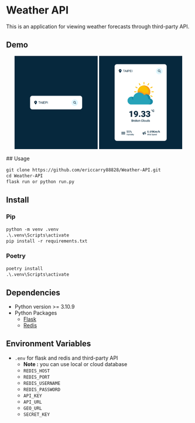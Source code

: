 # Weather API

This is an application for viewing weather forecasts through third-party API.

## Demo
<p align="center">
  <img src="https://raw.githubusercontent.com/ericcarry88828/Weather-API/refs/heads/main/weatherapp/demo/Demo2.png" width="45%">

  <img src="https://raw.githubusercontent.com/ericcarry88828/Weather-API/refs/heads/main/weatherapp/demo/Demo3.png" width="45%">
</p>
## Usage

```
git clone https://github.com/ericcarry88828/Weather-API.git
cd Weather-API
flask run or python run.py
```

## Install

### Pip
```
python -m venv .venv
.\.venv\Scripts\activate
pip install -r requirements.txt
```

### Poetry
```
poetry install
.\.venv\Scripts\activate
```

## Dependencies
- Python version >= 3.10.9
- Python Packages
    - [Flask](https://flask.palletsprojects.com/en/stable/)
    - [Redis](https://redis.readthedocs.io/en/latest/)

## Environment Variables
- `.env`  for flask and redis and third-party API
    - **Note :** you can use local or cloud database
    - `REDIS_HOST`
    - `REDIS_PORT`
    - `REDIS_USERNAME`
    - `REDIS_PASSWORD`
    - `API_KEY`
    - `API_URL`
    - `GEO_URL`
    - `SECRET_KEY`

